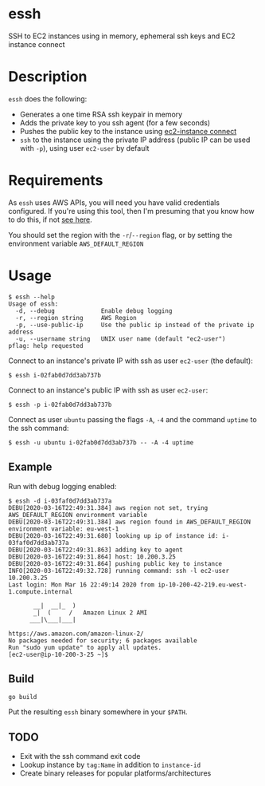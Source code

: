 # essh

SSH to EC2 instances using in memory, ephemeral ssh keys and EC2 instance connect


# Description

`essh` does the following:

- Generates a one time RSA ssh keypair in memory
- Adds the private key to you ssh agent (for a few seconds)
- Pushes the public key to the instance using [ec2-instance connect](https://docs.aws.amazon.com/AWSEC2/latest/UserGuide/Connect-using-EC2-Instance-Connect.html)
- `ssh` to the instance using the private IP address (public IP can be used with `-p`), using user `ec2-user` by default


# Requirements

As `essh` uses AWS APIs, you will need you have valid credentials configured. If you're using this tool, then I'm presuming that you know how to do this, if not [see here](https://docs.aws.amazon.com/cli/latest/userguide/cli-chap-configure.html).

You should set the region with the `-r`/`--region` flag, or by setting the environment variable `AWS_DEFAULT_REGION`

# Usage

```
$ essh --help
Usage of essh:
  -d, --debug             Enable debug logging
  -r, --region string     AWS Region
  -p, --use-public-ip     Use the public ip instead of the private ip address
  -u, --username string   UNIX user name (default "ec2-user")
pflag: help requested
```

Connect to an instance's private IP with ssh as user `ec2-user` (the default):

```
$ essh i-02fab0d7dd3ab737b
```

Connect to an instance's public IP with ssh as user `ec2-user`:

```
$ essh -p i-02fab0d7dd3ab737b
```

Connect as user `ubuntu` passing the flags `-A`, `-4` and the command `uptime` to the ssh command:

```
$ essh -u ubuntu i-02fab0d7dd3ab737b -- -A -4 uptime
```

## Example

Run with debug logging enabled:

```
$ essh -d i-03faf0d7dd3ab737a
DEBU[2020-03-16T22:49:31.384] aws region not set, trying AWS_DEFAULT_REGION environment variable
DEBU[2020-03-16T22:49:31.384] aws region found in AWS_DEFAULT_REGION environment variable: eu-west-1
DEBU[2020-03-16T22:49:31.680] looking up ip of instance id: i-03faf0d7dd3ab737a
DEBU[2020-03-16T22:49:31.863] adding key to agent
DEBU[2020-03-16T22:49:31.864] host: 10.200.3.25
DEBU[2020-03-16T22:49:31.864] pushing public key to instance
INFO[2020-03-16T22:49:32.728] running command: ssh -l ec2-user 10.200.3.25
Last login: Mon Mar 16 22:49:14 2020 from ip-10-200-42-219.eu-west-1.compute.internal

       __|  __|_  )
       _|  (     /   Amazon Linux 2 AMI
      ___|\___|___|

https://aws.amazon.com/amazon-linux-2/
No packages needed for security; 6 packages available
Run "sudo yum update" to apply all updates.
[ec2-user@ip-10-200-3-25 ~]$
```

## Build

```
go build
```

Put the resulting `essh` binary somewhere in your `$PATH`.


## TODO

- Exit with the ssh command exit code
- Lookup instance by `tag:Name` in addition to `instance-id`
- Create binary releases for popular platforms/architectures
